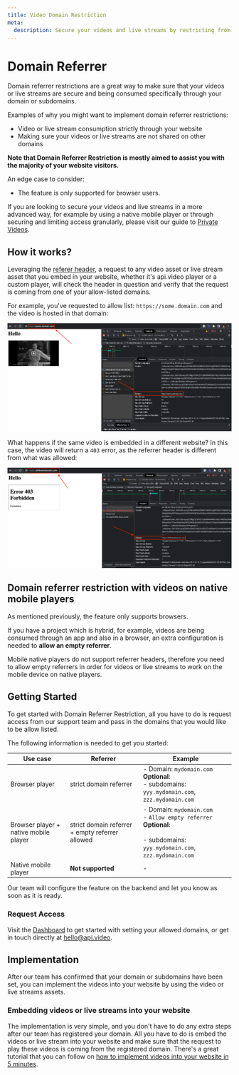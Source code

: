 ```yaml
---
title: Video Domain Restriction
meta: 
  description: Secure your videos and live streams by restricting from where the content is being consumed
---
```

# Domain Referrer

Domain referrer restrictions are a great way to make sure that your videos or live streams are secure and being consumed specifically through your domain or subdomains.

Examples of why you might want to implement domain referrer restrictions:

- Video or live stream consumption strictly through your website
- Making sure your videos or live streams are not shared on other domains

**Note that Domain Referrer Restriction is mostly aimed to assist you with the majority of your website visitors.**

An edge case to consider:

- The feature is only supported for browser users.

If you are looking to secure your videos and live streams in a more advanced way, for example by using a native mobile player or through securing and limiting access granularly, please visit our guide to [Private Videos](/delivery-analytics/video-privacy-access-management.md).

## How it works?

Leveraging the [referer header](https://developer.mozilla.org/en-US/docs/Web/HTTP/Headers/Referer), a request to any video asset or live stream asset that you embed in your website, whether it's api.video player or a custom player, will check the header in question and verify that the request is coming from one of your allow-listed domains.

For example, you've requested to allow list: `https://some.domain.com` and the video is hosted in that domain:

![Showing website domain referrer via inspector tool](/_assets/domain-referrer-fig-1.png)

What happens if the same video is embedded in a different website? In this case, the video will return a `403` error, as the referrer header is different from what was allowed:

![Showing website domain referrer via inspector tool](/_assets/domain-referrer-fig-2.png)

## Domain referrer restriction with videos on native mobile players

As mentioned previously, the feature only supports browsers.

If you have a project which is hybrid, for example, videos are being consumed through an app and also in a browser, an extra configuration is needed to **allow an empty referrer**.

Mobile native players do not support referrer headers, therefore you need to allow empty referrers in order for videos or live streams to work on the mobile device on native players.

## Getting Started

To get started with Domain Referrer Restriction, all you have to do is request access from our support team and pass in the domains that you would like to be allow listed.

The following information is needed to get you started:

| Use case                              | Referrer                                        | Example                                                                                                                           |
| ------------------------------------- | ----------------------------------------------- | --------------------------------------------------------------------------------------------------------------------------------- |
| Browser player                        | strict domain referrer                          | - Domain: `mydomain.com` <br> **Optional**: </br>- subdomains: `yyy.mydomain.com`, `zzz.mydomain.com`                           |
| Browser player + native mobile player | strict domain referrer + empty referrer allowed | - Domain: `mydomain.com` <br>- `Allow empty referrer` </br>**Optional**: <br></br>- subdomains: `yyy.mydomain.com`, `zzz.mydomain.com` |
| Native mobile player                  | **Not supported**                                   | -                                                                                                                                 |

Our team will configure the feature on the backend and let you know as soon as it is ready.

### Request Access

Visit the [Dashboard](https://dashboard.api.video/project-settings/domains) to get started with setting your allowed domains, or get in touch directly at [hello@api.video](mailto:hello@api.video).

## Implementation

After our team has confirmed that your domain or subdomains have been set, you can implement the videos into your website by using the video or live streams assets.

### Embedding videos or live streams into your website

The implementation is very simple, and you don't have to do any extra steps after our team has registered your domain. All you have to do is embed the videos or live stream into your website and make sure that the request to play these videos is coming from the registered domain. There's a great tutorial that you can follow on [how to implement videos into your website in 5 minutes](/vod/get-started-in-5-minutes).

